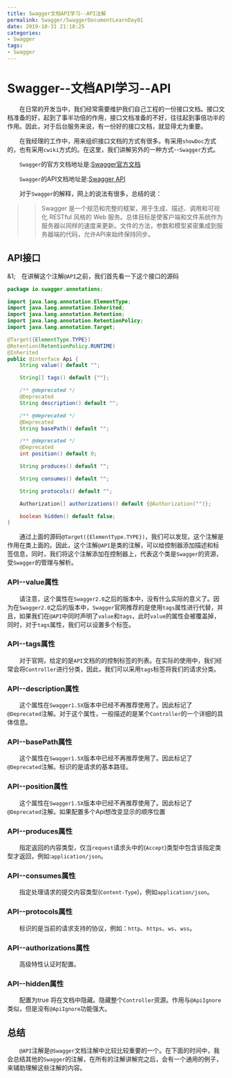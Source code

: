 ```yaml
---
title: Swagger文档API学习--API注解
permalink: Swagger/SwaggerDocumentLearnDay01
date: 2019-10-31 21:18:25
categories:
- Swagger
tags:
- Swagger
---
```


# Swagger--文档API学习--API

&emsp;&emsp;在日常的开发当中，我们经常需要维护我们自己工程的一份接口文档。接口文档准备的好，起到了事半功倍的作用，接口文档准备的不好，往往起到事倍功半的作用。因此，对于后台服务来说，有一份好的接口文档，就显得尤为重要。

&emsp;&emsp;在我经理的工作中，用来组织接口文档的方式有很多。有采用`showDoc`方式的，也有采用`cwiki`方式的。在这里，我们讲解另外的一种方式--`Swagger`方式。

&emsp;&emsp;`Swagger`的官方文档地址是:[Swagger官方文档](https://github.com/swagger-api/swagger-core/wiki/Annotations-1.5.X#quick-annotation-overview "Swagger官方文档")

&emsp;&emsp;`Swagger`的API文档地址是:[Swagger API](http://docs.swagger.io/swagger-core/v1.5.X/apidocs/index.html?io/swagger/annotations/Api.html "Swagger API")

&emsp;&emsp;对于`Swagger`的解释，网上的说法有很多，总结的说：

>> Swagger 是一个规范和完整的框架，用于生成、描述、调用和可视化 RESTful 风格的 Web 服务。总体目标是使客户端和文件系统作为服务器以同样的速度来更新。文件的方法，参数和模型紧密集成到服务器端的代码，允许API来始终保持同步。

## API接口

&1;&emsp;在讲解这个注解`@API`之前，我们首先看一下这个接口的源码

```java
package io.swagger.annotations;

import java.lang.annotation.ElementType;
import java.lang.annotation.Inherited;
import java.lang.annotation.Retention;
import java.lang.annotation.RetentionPolicy;
import java.lang.annotation.Target;

@Target({ElementType.TYPE})
@Retention(RetentionPolicy.RUNTIME)
@Inherited
public @interface Api {
    String value() default "";

    String[] tags() default {""};

    /** @deprecated */
    @Deprecated
    String description() default "";

    /** @deprecated */
    @Deprecated
    String basePath() default "";

    /** @deprecated */
    @Deprecated
    int position() default 0;

    String produces() default "";

    String consumes() default "";

    String protocols() default "";

    Authorization[] authorizations() default {@Authorization("")};

    boolean hidden() default false;
}
```

&emsp;&emsp;通过上面的源码`@Target({ElementType.TYPE})`，我们可以发现，这个注解是作用在类上面的。因此，这个注解`@API`是类的注解，可以给控制器添加描述和标签信息，同时，我们将这个注解添加在控制器上，代表这个类是`Swagger`的资源，受`Swagger`的管理与解析。

### API--value属性

&emsp;&emsp;请注意，这个属性在`Swagger2.0`之后的版本中，没有什么实际的意义了。因为在`Swagger2.0`之后的版本中，`Swagger`官网推荐的是使用`tags`属性进行代替，并且，如果我们在`@API`中同时声明了`value`和`tags`，此时`value`的属性会被覆盖掉，同时，对于`tags`属性，我们可以设置多个标签。

### API--tags属性

&emsp;&emsp;对于官网，给定的是`API`文档的的控制标签的列表。在实际的使用中，我们经常会将`Controller`进行分类，因此，我们可以采用`tags`标签将我们的请求分类。

### API--description属性

&emsp;&emsp;这个属性在`Swagger1.5X`版本中已经不再推荐使用了。因此标记了`@Deprecated`注解。对于这个属性，一般描述的是某个`Controller`的一个详细的具体信息。

### API--basePath属性

&emsp;&emsp;这个属性在`Swagger1.5X`版本中已经不再推荐使用了。因此标记了`@Deprecated`注解。标识的是请求的基本路径。

### API--position属性

&emsp;&emsp;这个属性在`Swagger1.5X`版本中已经不再推荐使用了。因此标记了`@Deprecated`注解。如果配置多个Api想改变显示的顺序位置

### API--produces属性

&emsp;&emsp;指定返回的内容类型，仅当`request`请求头中的(`Accept`)类型中包含该指定类型才返回，例如:`application/json`。

### API--consumes属性

&emsp;&emsp;指定处理请求的提交内容类型(`Content-Type`)，例如`application/json`。

### API--protocols属性

&emsp;&emsp;标识的是当前的请求支持的协议，例如：`http`、`https`、`ws`、`wss`。

### API--authorizations属性

&emsp;&emsp;高级特性认证时配置。

### API--hidden属性

&emsp;&emsp;配置为true 将在文档中隐藏。隐藏整个`Controller`资源。作用与`@ApiIgnore`类似，但是没有`@ApiIgnore`功能强大。

## 总结

&emsp;&emsp;`@API`注解是`@Swagger`文档注解中比较比较重要的一个。在下面的时间中，我会总结其他的`Swagger`的注解，在所有的注解讲解完之后，会有一个通用的例子，来辅助理解这些注解的内容。